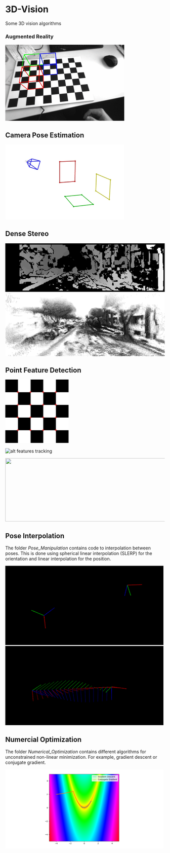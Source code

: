 # 3D-Vision

Some 3D vision algorithms


### Augmented Reality
![alt augmented reality](Augmented_Reality/augmented_cube.gif "Augmented Cube")

## Camera Pose Estimation
<img src="Pose_Estimation/camera_poses.gif" width="375" height="237">

## Dense Stereo
![alt dense stereo](Reconstruction/disparity.gif "Dense Stereo Disparity")
<img src="Reconstruction/dense_pointcloud.png" width="540" height="200">


## Point Feature Detection
<img src="Feature_Detectors/detected_harris_corners.png" width="200" height="200">

![alt features tracking](Feature_Detectors/tracked_features.gif "Tracked Features")

<img src="Feature_Detectors/sift_matches.png" width="540" height="200">

## Pose Interpolation
The folder *Pose_Manipulation* contains code to interpolation between poses. This is done using spherical linear interpolation (SLERP) for the orientation and linear interpolation for the position.

<img src="Pose_Manipulation/pose_interpolation.gif" width="500" height="250">

<img src="Pose_Manipulation/pose_interpolation.png" width="500" height="250">


## Numercial Optimization
The folder *Numerical_Optimization* contains different algorithms for unconstrained non-linear minimization. For example, gradient descent or conjugate gradient.

<img src="Numerical_Optimization/doc/gradient_descent.png" width="500" height="250">
